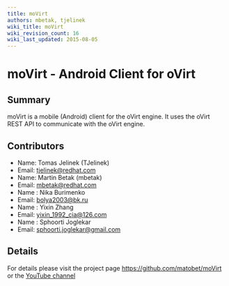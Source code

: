 ```yaml
---
title: moVirt
authors: mbetak, tjelinek
wiki_title: moVirt
wiki_revision_count: 16
wiki_last_updated: 2015-08-05
---
```


# moVirt - Android Client for oVirt

## Summary

moVirt is a mobile (Android) client for the oVirt engine. It uses the oVirt REST API to communicate with the oVirt engine.

## Contributors

*   Name: Tomas Jelinek (TJelinek)
*   Email: <tjelinek@redhat.com>
*   Name: Martin Betak (mbetak)
*   Email: <mbetak@redhat.com>
*   Name : Nika Burimenko
*   Email: <bolya2003@bk.ru>
*   Name : Yixin Zhang
*   Email: <yixin_1992_cia@126.com>
*   Name : Sphoorti Joglekar
*   Email: <sphoorti.joglekar@gmail.com>

## Details

For details please visit the project page <https://github.com/matobet/moVirt> or the [YouTube channel](https://www.youtube.com/channel/UCX2a6qOrCrUYGQCGLlHz2-A)
